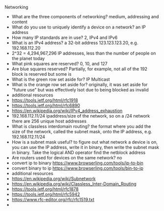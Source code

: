 Networking
- What are the three components of networking? medium, addressing and content
- What do you use to uniquely identify a device on a network? an IP address
- How many IP standards are in use? 2, IPv4 and IPv6
- What is an IPv4 address? a 32-bit address 123.123.123.20, e.g. 192.168.112.20
- 2^32 = 4,294,967,296 IP addresses, less than the number of people on the planet today
- What pink squares are reserved? 0, 10, and 127
- Are blue squares reserved? Partially, for example, not all of the 192 block is reserved but some is
- What is the green row set aside for? IP Multicast
- What is the orange row set aside for? originally, it was set aside for "future use" but was effectively lsot due to being blocked as invalid
- additional resources
- https://tools.ietf.org/html/rfc1918
- https://tools.ietf.org/html/rfc6890
- https://en.wikipedia.org/wiki/IPv4_address_exhaustion
- 192.168.112.11/24 ipaddress/size of the network, so on a /24 network there are 256 unique host addresses
- What is classless interdomain routing? the format where you add the size of the network, called the subnet mask, onto the IP address, e.g. 192.168.112.11/24 
- How is a subnet mask useful? to figure out what network a device is on, you can use the IP address, write it in binary, then write the subnet mask in binary. Take the logical AND operator find the netblock address
- Are routers used for devices on the same network? no
- convert ip to binary https://www.browserling.com/tools/ip-to-bin
- convert binary to ip https://www.browserling.com/tools/bin-to-ip
- additional resources
- https://en.wikipedia.org/wiki/Subnetwork
- https://en.wikipedia.org/wiki/Classless_Inter-Domain_Routing
- https://tools.ietf.org/html/rfc1878
- https://tools.ietf.org/html/rfc5942
- https://www.rfc-editor.org/rfc/rfc1519.txt
-